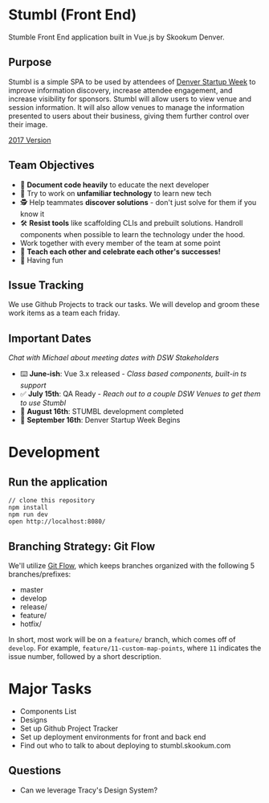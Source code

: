 # Stumbl (Front End)

Stumble Front End application built in Vue.js by Skookum Denver.

## Purpose

Stumbl is a simple SPA to be used by attendees of [Denver Startup Week](https://www.denverstartupweek.org/) to improve information discovery, increase attendee engagement, and increase visibility for sponsors.  Stumbl will allow users to view venue and session information.  It will also allow venues to manage the information presented to users about their business, giving them further control over their image.

[2017 Version](https://stmbl.herokuapp.com)

## Team Objectives

* 📝 **Document code heavily** to educate the next developer
* 🤔 Try to work on **unfamiliar technology** to learn new tech
* 🕵️‍ Help teammates **discover solutions** - don't just solve for them if you know it
* 🛠 **Resist tools** like scaffolding CLIs and prebuilt solutions.  Handroll components when possible to learn the technology under the hood.
* Work together with every member of the team at some point
* 🎉 **Teach each other and celebrate each other's successes!**
* 🕺 Having fun

## Issue Tracking

We use Github Projects to track our tasks.  We will develop and groom these work items as a team each friday.

## Important Dates

_Chat with Michael about meeting dates with DSW Stakeholders_

* ⌨️ **June-ish**: Vue 3.x released - *Class based components, built-in ts support*
* ✅ **July 15th**: QA Ready - *Reach out to a couple DSW Venues to get them to use Stumbl*
* 🚀 **August 16th**: STUMBL development completed
* 🎉 **September 16th**: Denver Startup Week Begins

# Development

## Run the application

```
// clone this repository
npm install
npm run dev
open http://localhost:8080/
```

## Branching Strategy: Git Flow

We'll utilize [Git Flow](https://danielkummer.github.io/git-flow-cheatsheet/), which keeps branches organized with the following 5 branches/prefixes:

* master
* develop
* release/
* feature/
* hotfix/

In short, most work will be on a `feature/` branch, which comes off of `develop`.  For example, `feature/11-custom-map-points`, where `11` indicates the issue number, followed by a short description.

# Major Tasks

* Components List
* Designs
* Set up Github Project Tracker
* Set up deployment environments for front and back end
* Find out who to talk to about deploying to stumbl.skookum.com

## Questions

* Can we leverage Tracy's Design System?
